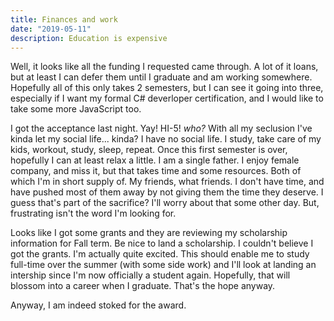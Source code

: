```yaml
---
title: Finances and work
date: "2019-05-11"
description: Education is expensive
---
```

Well, it looks like  all the funding I requested came through.  A lot of it loans, but at least I can defer them until I graduate and am working somewhere.  Hopefully all of this only takes 2 semesters, but I can see it going into three, especially if I want my formal C# deverloper certification, and I would like to take some more JavaScript too.

I got the acceptance last night.  Yay!  HI-5! *who?*  With all my seclusion I've kinda let my social life... kinda?  I have no social life.  I study, take care of my kids, workout, study, sleep, repeat.  Once this first semester is over, hopefully I can at least relax a little.  I am a single father.  I enjoy female company, and miss it, but that takes time and some resources.  Both of which I'm in short supply of.  My friends, what friends.  I don't have time, and have pushed most of them away by not giving them the time they deserve.  I guess that's part of the sacrifice?  I'll worry about that some other day.  But, frustrating isn't the word I'm looking for.

Looks like I got some grants and they are reviewing my scholarship information for Fall term.  Be nice to land a scholarship.  I couldn't believe I got the grants.  I'm actually quite excited.  This should enable me to study full-time over the summer (with some side work) and I'll look at landing an intership since I'm now officially a student again.  Hopefully, that will blossom into a career when I graduate.  That's the hope anyway.

Anyway, I am indeed stoked for the award.

